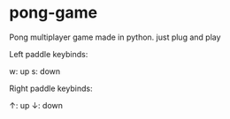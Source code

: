 # pong-game

Pong multiplayer game made in python. just plug and play

Left paddle keybinds:

w: up
s: down

Right paddle keybinds:

↑: up
↓: down
